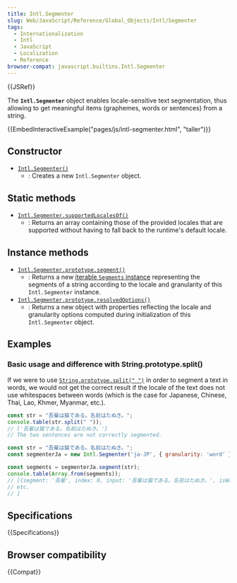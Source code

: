 ```yaml
---
title: Intl.Segmenter
slug: Web/JavaScript/Reference/Global_Objects/Intl/Segmenter
tags:
  - Internationalization
  - Intl
  - JavaScript
  - Localization
  - Reference
browser-compat: javascript.builtins.Intl.Segmenter
---
```

{{JSRef}}

The **`Intl.Segmenter`** object enables locale-sensitive text segmentation, thus allowing to get meaningful items (graphemes, words or sentences) from a string.

{{EmbedInteractiveExample("pages/js/intl-segmenter.html", "taller")}}

## Constructor

- [`Intl.Segmenter()`](/en-US/docs/Web/JavaScript/Reference/Global_Objects/Intl/Segmenter/Segmenter)
  - : Creates a new `Intl.Segmenter` object.

## Static methods

- [`Intl.Segmenter.supportedLocalesOf()`](/en-US/docs/Web/JavaScript/Reference/Global_Objects/Intl/Segmenter/supportedLocalesOf)
  - : Returns an array containing those of the provided locales that are supported without having to fall back to the runtime's default locale.

## Instance methods

- [`Intl.Segmenter.prototype.segment()`](/en-US/docs/Web/JavaScript/Reference/Global_Objects/Intl/Segmenter/segment)
  - : Returns a new [iterable `Segments` instance](/en-US/docs/Web/JavaScript/Reference/Global_Objects/Intl/Segments)
    representing the segments of a string according to the locale and granularity of this `Intl.Segmenter` instance.
- [`Intl.Segmenter.prototype.resolvedOptions()`](/en-US/docs/Web/JavaScript/Reference/Global_Objects/Intl/Segmenter/resolvedOptions)
  - : Returns a new object with properties reflecting the locale and granularity options computed during initialization of this `Intl.Segmenter` object.

## Examples

### Basic usage and difference with String.prototype.split()

If we were to use [`String.prototype.split(" ")`](/en-US/docs/Web/JavaScript/Reference/Global_Objects/String/split) in order to segment a text in words, we would not get the correct result if the locale of the text does not use whitespaces between words (which is the case for Japanese, Chinese, Thai, Lao, Khmer, Myanmar, etc.).

```js example-bad
const str = "吾輩は猫である。名前はたぬき。";
console.table(str.split(" "));
// ['吾輩は猫である。名前はたぬき。']
// The two sentences are not correctly segmented.

```

```js example-good
const str = "吾輩は猫である。名前はたぬき。";
const segmenterJa = new Intl.Segmenter('ja-JP', { granularity: 'word' });

const segments = segmenterJa.segment(str);
console.table(Array.from(segments));
// [{segment: '吾輩', index: 0, input: '吾輩は猫である。名前はたぬき。', isWordLike: true},
// etc.
// ]
```

## Specifications

{{Specifications}}

## Browser compatibility

{{Compat}}
